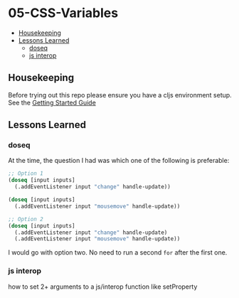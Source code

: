 # 05-CSS-Variables

* [Housekeeping](#housekeepings)
* [Lessons Learned](#lessons-learned)
  * [doseq](#doseq)
  * [js interop](#js-interop)

## Housekeeping

Before trying out this repo please ensure you have a cljs environment setup. See the [Getting Started Guide](https://github.com/tkjone/clojurescript-30#getting-started)

## Lessons Learned

### doseq

At the time, the question I had was which one of the following is preferable:

```clojure
;; Option 1
(doseq [input inputs]
  (.addEventListener input "change" handle-update))

(doseq [input inputs]
  (.addEventListener input "mousemove" handle-update))

;; Option 2
(doseq [input inputs]
  (.addEventListener input "change" handle-update)
  (.addEventListener input "mousemove" handle-update))
```

I would go with option two. No need to run a second `for` after the first one.

### js interop

how to set 2+ arguments to a js/interop function like setProperty

